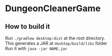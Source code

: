 # DungeonCleanerGame
## How to build it

Run ```./gradlew desktop:dist``` at the root directory. <br/>
This generates a JAR at ```desktop/build/libs``` folder <br/>
Run it with ```java -jar NAME.jar```
